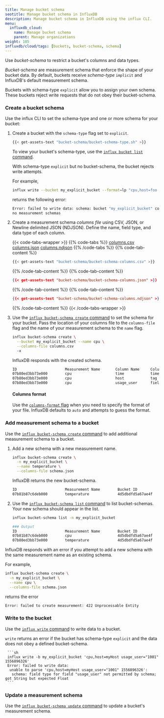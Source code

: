 ```yaml
---
title: Manage bucket schema
seotitle: Manage bucket schema in InfluxDB
description: Manage bucket schema in InfluxDB using the influx CLI.
menu:
  influxdb_cloud:
    name: Manage bucket schema
    parent: Manage organizations
weight: 105
influxdb/cloud/tags: [buckets, bucket-schema, schema]
---
```


Use *bucket-schema* to restrict a bucket's columns and data types.

*Bucket-schema* are measurement schema that enforce the shape of
your bucket data.
By default, buckets receive *schema-type* `implicit` and InfluxDB's default
measurement schema.

Buckets with schema-type `explicit` allow you to assign your own schema.
These buckets reject write requests that do not obey their bucket-schema.

### Create a bucket schema
Use the influx CLI to set the schema-type and one or more schema for your bucket:

1. Create a bucket with the `schema-type` flag set to `explicit`.

   ```sh
   {{< get-assets-text "bucket-schema/bucket-schema-type.sh" >}}
   ```

   To view your bucket's schema-type, use the [`influx bucket list` command](/influxdb/cloud/reference/cli/influx/bucket-schema/list).

   With schema-type `explicit` but no bucket-schema, the
   bucket rejects write attempts.

   For example,
   ```sh
   influx write --bucket my_explicit_bucket --format=lp "cpu,host=foo usage_user=0.5"
   ```

   returns the following error:

   ```sh
   Error: failed to write data: schema: bucket "my_explicit_bucket" contains
   no measurement schemas
   ```

2. Create a measurement schema *columns file* using CSV, JSON, or Newline delimited JSON (NDJSON).
   Define the name, field type, and data type of each column.

   {{< code-tabs-wrapper >}}
   {{% code-tabs %}}
   [columns.csv](#)
   [columns.json](#)
   [columns.ndjson](#)
   {{% /code-tabs %}}
   {{% code-tab-content %}}
   ```sh
   {{< get-assets-text "bucket-schema/bucket-schema-columns.csv" >}}
   ```
   {{% /code-tab-content %}}
   {{% code-tab-content %}}
   ```json
   {{< get-assets-text "bucket-schema/bucket-schema-columns.json" >}}
   ```
   {{% /code-tab-content %}}
   {{% code-tab-content %}}
   ```json
   {{< get-assets-text "bucket-schema/bucket-schema-columns.ndjson" >}}
   ```
   {{% /code-tab-content %}}
   {{< /code-tabs-wrapper >}}

3. Use the [`influx bucket-schema create` command](/influxdb/cloud/reference/cli/influx/bucket-schema/create) to set the schema for your bucket.
   Pass the location of your columns file to the `columns-file` flag and the
   name of your measurement schema to the `name` flag.

   ```sh
   influx bucket-schema create \
     --bucket my_explicit_bucket --name cpu \
     --columns-file columns.csv
     -x
   ```

   InfluxDB responds with the created schema.

   ```sh
   ID                      Measurement Name       Column Name     Column Type   Column Data Type    Bucket ID
   07b80ed3bb73e000        cpu                    time            timestamp     4d5dbdfd5a67ae4f
   07b80ed3bb73e000        cpu                    host            tag           4d5dbdfd5a67ae4f
   07b80ed3bb73e000        cpu                    usage_user      field         float               4d5dbdfd5a67ae4f
   ```

   #### Columns format

   Use the [`columns-format` flag](/influxdb/cloud/reference/cli/influx/bucket-schema/create)
   when you need to specify the format of your file.
   InfluxDB defaults to `auto` and attempts to guess the format.

### Add measurement schema to a bucket
Use the [`influx bucket-schema create` command](/influxdb/cloud/reference/cli/influx/bucket-schema/create) to add additional measurement
schema to a bucket.

1. Add a new schema with a new measurement name.

    ```sh
    influx bucket-schema create \
      -n my_explicit_bucket \
      --name temperature \
      --columns-file schema.json
    ```

    InfluxDB returns the new bucket-schema.

    ```sh
    ID                      Measurement Name        Bucket ID
    07b81b87c6deb000        temperature             4d5dbdfd5a67ae4f
    ```

2. Use the [`influx bucket-schema list` command](/influxdb/cloud/reference/cli/influx/bucket-schema/list) to list bucket-schemas. Your new schema should appear in the list.

    ```sh
    influx bucket-schema list -n my_explicit_bucket
    ```

    ```sh
    ### Output
    ID                      Measurement Name        Bucket ID
    07b81b87c6deb000        cpu                     4d5dbdfd5a67ae4f
    07b80ed3bb73e000        temperature             4d5dbdfd5a67ae4f
    ```

InfluxDB responds with an error if you attempt to add a new schema with the
same measurement name as an existing schema.

For example,
```sh
influx bucket-schema create \
  -n my_explicit_bucket \
  --name cpu \
  --columns-file schema.json
```

returns the error
```sh
Error: failed to create measurement: 422 Unprocessable Entity
```

### Write to the bucket

  Use the [`influx write` command](/influxdb/cloud/reference/cli/influx/write)
  to write data to a bucket.

  `write` returns an error
  if the bucket has schema-type `explicit` and the data does not obey a defined
   bucket-schema.

     ```sh
     influx write -b my_explicit_bucket 'cpu,host=myHost usage_user="1001" 1556896326'
     Error: failed to write data:
      unable to parse 'cpu,host=myHost usage_user="1001" 1556896326':
       schema: field type for field "usage_user" not permitted by schema; got String but expected Float
     ```

### Update a measurement schema

Use the [`influx bucket-schema update` command](/influxdb/cloud/reference/cli/influx/bucket-schema/update) to update a bucket's measurement schema.
